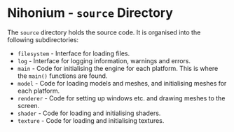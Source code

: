 # Nihonium - `source` Directory

The `source` directory holds the source code. It is organised into the following subdirectories:

* `filesystem` - Interface for loading files.
* `log` - Interface for logging information, warnings and errors.
* `main` - Code for initialising the engine for each platform. This is where the `main()` functions are found.
* `model` - Code for loading models and meshes, and initialising meshes for each platform.
* `renderer` - Code for setting up windows etc. and drawing meshes to the screen.
* `shader` - Code for loading and initialising shaders.
* `texture` - Code for loading and initialising textures.
